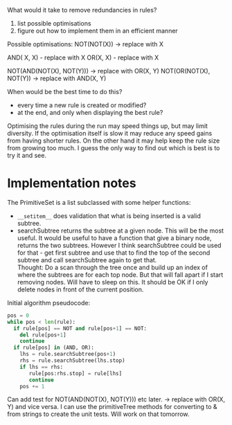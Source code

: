 What would it take to remove redundancies in rules?
1. list possible optimisations
2. figure out how to implement them in an efficient manner

Possible optimisations:
NOT(NOT(X)) -> replace with X

AND( X, X) - replace with X
OR(X, X) - replace with X

NOT(AND(NOT(X), NOT(Y))) -> replace with OR(X, Y)
NOT(OR(NOT(X), NOT(Y)) -> replace with AND(X, Y)

When would be the best time to do this?
- every time a new rule is created or modified?
- at the end, and only when displaying the best rule?

Optimising the rules during the run may speed things up, but may limit diversity.  If the optimisation itself is slow it may reduce any speed gains from having shorter rules.    On the other hand it may help keep the rule size from growing too much.
I guess the only way to find out which is best is to try it and see. 

# Implementation notes
The PrimitiveSet is a list subclassed with some helper functions:
- `__setitem__` does validation that what is being inserted is a valid subtree.
- searchSubtree returns the subtree at a given node.  This will be the most useful.
It would be useful to have a function that give a binary node, returns the two subtrees.  However I think searchSubtree could be used for that - get first subtree and use that to find the top of the second subtree and call searchSubtree again to get that.  
Thought:  Do a scan through the tree once and build up an index of where the subtrees are for each top node.  But that will fall apart if I start removing nodes.  Will have to sleep on this.
It should be OK if I only delete nodes in front of the current position.

Initial algorithm pseudocode:
```python
pos = 0
while pos < len(rule):
  if rule[pos] == NOT and rule[pos+1] == NOT:
    del rule[pos+1]
    continue
  if rule[pos] in (AND, OR):
    lhs = rule.searchSubtree(pos+1)
    rhs = rule.searchSubtree(lhs.stop)
    if lhs == rhs:
       rule[pos:rhs.stop] = rule[lhs]
       continue
    pos += 1 
```
Can add test for NOT(AND(NOT(X), NOT(Y))) etc later.
-> replace with OR(X, Y)  and vice versa.
I can use the primitiveTree methods for converting to & from strings to create the unit tests.  Will work on that tomorrow.

